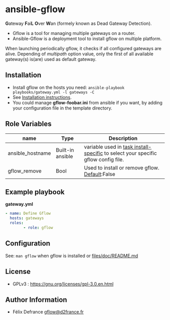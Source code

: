 # ansible-gflow
**G**ateway **F**ai**L** **O**ver **W**an (formely known as Dead Gateway Detection).

- Gflow is a tool for managing multiple gateways on a router.
- Ansible-Gflow is a deployment tool to install gflow on multiple platform.

When launching periodically gflow, it checks if all configured gateways are alive. Depending of *multipath* option value, only the first of all available gateway(s) is(are) used as default gateway.

## Installation

- Install gflow on the hosts you need: `ansible-playbook playbooks/gateway.yml -l gateways -C`
- See [Installation instructions](files/doc/INSTALL.md).
- You could manage **gflow-foobar.ini** from ansible if you want, by adding your configuration file in the template directory.


## Role Variables

| name             | Type             | Description                                                                                                     |
| ---------------- | ---------------- | --------------------------------------------------------------------------------------------------------------- |
| ansible_hostname | Built-in ansible | variable used in [task install-specific](tasks/install-specific.yml) to select your specific gflow config file. |
| gflow_remove     | Bool             | Used to install or remove gflow. [Default](defaults/main.yml):False                                             |


## Example playbook

**gateway.yml**
```yaml
- name: Define Gflow
  hosts: gateways
  roles:
        - role: gflow
```

## Configuration
See: `man gflow` when gflow is installed or [files/doc/README.md](files/doc/README.md)


## License

 - GPLv3 : https://gnu.org/licenses/gpl-3.0.en.html

## Author Information

 - Félix Defrance <gflow@d2france.fr>
